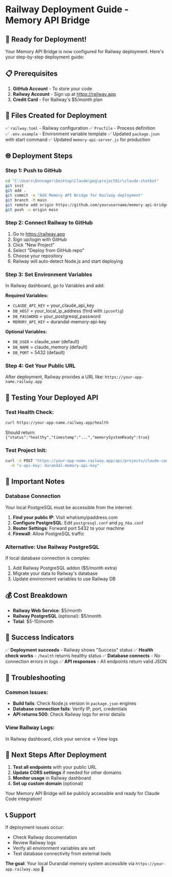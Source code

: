 # Railway Deployment Guide - Memory API Bridge

## 🚀 **Ready for Deployment!**

Your Memory API Bridge is now configured for Railway deployment. Here's your step-by-step deployment guide:

## 📋 **Prerequisites**

1. **GitHub Account** - To store your code
2. **Railway Account** - Sign up at https://railway.app
3. **Credit Card** - For Railway's $5/month plan

## 🔧 **Files Created for Deployment**

✅ `railway.toml` - Railway configuration
✅ `Procfile` - Process definition  
✅ `.env.example` - Environment variable template
✅ Updated `package.json` with start command
✅ Updated `memory-api-server.js` for production

## 🌐 **Deployment Steps**

### **Step 1: Push to GitHub**
```bash
cd "C:\Users\Donnager\Desktop\Claude\pog\projectDir\claude-chatbot"
git init
git add .
git commit -m "Add Memory API Bridge for Railway deployment"
git branch -M main
git remote add origin https://github.com/yourusername/memory-api-bridge.git
git push -u origin main
```

### **Step 2: Connect Railway to GitHub**
1. Go to https://railway.app
2. Sign up/login with GitHub
3. Click "New Project"
4. Select "Deploy from GitHub repo"
5. Choose your repository
6. Railway will auto-detect Node.js and start deploying

### **Step 3: Set Environment Variables**
In Railway dashboard, go to Variables and add:

**Required Variables:**
- `CLAUDE_API_KEY` = your_claude_api_key
- `DB_HOST` = your_local_ip_address (find with `ipconfig`)
- `DB_PASSWORD` = your_postgresql_password
- `MEMORY_API_KEY` = durandal-memory-api-key

**Optional Variables:**
- `DB_USER` = claude_user (default)
- `DB_NAME` = claude_memory (default)  
- `DB_PORT` = 5432 (default)

### **Step 4: Get Your Public URL**
After deployment, Railway provides a URL like:
`https://your-app-name.railway.app`

## 🧪 **Testing Your Deployed API**

### **Test Health Check:**
```bash
curl https://your-app-name.railway.app/health
```
Should return: `{"status":"healthy","timestamp":"...","memorySystemReady":true}`

### **Test Project Init:**
```bash
curl -X POST "https://your-app-name.railway.app/api/projects/claude-code/init" \
  -H "x-api-key: durandal-memory-api-key"
```

## 🔧 **Important Notes**

### **Database Connection**
Your local PostgreSQL must be accessible from the internet:
1. **Find your public IP**: Visit whatismyipaddress.com
2. **Configure PostgreSQL**: Edit `postgresql.conf` and `pg_hba.conf`
3. **Router Settings**: Forward port 5432 to your machine
4. **Firewall**: Allow PostgreSQL traffic

### **Alternative: Use Railway PostgreSQL**
If local database connection is complex:
1. Add Railway PostgreSQL addon ($5/month extra)
2. Migrate your data to Railway's database
3. Update environment variables to use Railway DB

## 💰 **Cost Breakdown**
- **Railway Web Service**: $5/month
- **Railway PostgreSQL** (optional): $5/month
- **Total**: $5-10/month

## 🎯 **Success Indicators**

✅ **Deployment succeeds** - Railway shows "Success" status
✅ **Health check works** - `/health` returns healthy status
✅ **Database connects** - No connection errors in logs
✅ **API responses** - All endpoints return valid JSON

## 🚨 **Troubleshooting**

### **Common Issues:**
- **Build fails**: Check Node.js version in `package.json` engines
- **Database connection fails**: Verify IP, port, credentials
- **API returns 500**: Check Railway logs for error details

### **View Railway Logs:**
In Railway dashboard, click your service → View logs

## 🔄 **Next Steps After Deployment**

1. **Test all endpoints** with your public URL
2. **Update CORS settings** if needed for other domains
3. **Monitor usage** in Railway dashboard
4. **Set up custom domain** (optional)

Your Memory API Bridge will be publicly accessible and ready for Claude Code integration!

## 📞 **Support**

If deployment issues occur:
- Check Railway documentation
- Review Railway logs
- Verify all environment variables are set
- Test database connectivity from external tools

**The goal**: Your local Durandal memory system accessible via `https://your-app.railway.app` 🎉